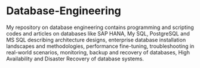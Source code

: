 # Database-Engineering
My repository on database engineering contains programming and scripting codes and articles on databases like SAP HANA, My SQL, PostgreSQL and MS SQL describing architecture designs, enterprise database installation landscapes and methodologies, performance fine-tuning, troubleshooting in real-world scenarios, monitoring, backup and recovery of databases, High Availability and Disaster Recovery of database systems.

